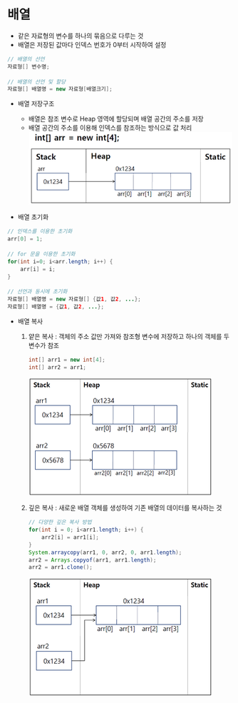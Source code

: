 # 배열

- 같은 자료형의 변수를 하나의 묶음으로 다루는 것
- 배열은 저장된 값마다 인덱스 번호가 0부터 시작하여 설정

```java
// 배열의 선언
자료형[] 변수명;

// 배열의 선언 및 할당
자료형[] 배열명 = new 자료형[배열크기];
```

- 배열 저장구조
  - 배열은 참조 변수로 Heap 영역에 할당되며 배열 공간의 주소를 저장
  - 배열 공간의 주소를 이용해 인덱스를 참조하는 방식으로 값 처리
    <img src=".\image\Java05_배열_01배열저장구조.png" alt="Java05_배열_01배열저장구조" style="zoom:50%;" />

- 배열 초기화

```java
// 인덱스를 이용한 초기화
arr[0] = 1;

// for 문을 이용한 초기화
for(int i=0; i<arr.length; i++) {
    arr[i] = i;
}

// 선언과 동시에 초기화
자료형[] 배열명 = new 자료형[] {값1, 값2, ...};
자료형[] 배열명 = {값1, 값2, ...};
```

- 배열 복사

  1. 얕은 복사 : 객체의 주소 값만 가져와 참조형 변수에 저장하고 하나의 객체를 두 변수가 참조

     ```java
     int[] arr1 = new int[4];
     int[] arr2 = arr1;
     ```

     <img src=".\image\Java05_배열_02깊은복사.png" alt="Java05_배열_02깊은복사" style="zoom:50%;" />

  2. 깊은 복사 : 새로운 배열 객체를 생성하여 기존 배열의 데이터를 복사하는 것

     ```java
     // 다양한 깊은 복사 방법
     for(int i = 0; i<arr1.length; i++) {
         arr2[i] = arr1[i];
     }
     System.arraycopy(arr1, 0, arr2, 0, arr1.length);
     arr2 = Arrays.copyof(arr1, arr1.length);
     arr2 = arr1.clone();
     ```

     <img src=".\image\Java05_배열_02얕은복사.png" alt="Java05_배열_02얕은복사" style="zoom:50%;" />

